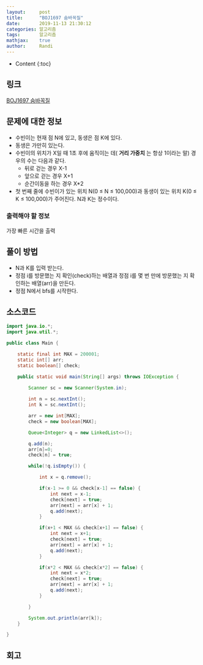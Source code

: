 ```yaml
---
layout:     post
title:      "BOJ1697 숨바꼭질"
date:       2019-11-13 21:30:12
categories: 알고리즘
tags:       알고리즘
mathjax:    true
author:     Randi
---
```


* Content
{:toc}

## 링크

[BOJ1697 숨바꼭질](https://www.acmicpc.net/problem/1697)



## 문제에 대한 정보

- 수빈이는 현재 점 N에 있고, 동생은 점 K에 있다.
- 동생은 가만히 있는다.
- 수빈이의 위치가 X일 때 1초 후에 움직이는 데( __거리 가중치__ 는 항상 1이라는 말) 경우의 수는 다음과 같다.
  - 뒤로 걷는 경우 X-1
  - 앞으로 걷는 경우 X+1
  - 순간이동을 하는 경우 X*2
- 첫 번째 줄에 수빈이가 있는 위치 N(0 ≤ N ≤ 100,000)과 동생이 있는 위치 K(0 ≤ K ≤ 100,000)가 주어진다. N과 K는 정수이다.

### 출력해야 할 정보

가장 빠른 시간을 출력

## 풀이 방법

- N과 K를 입력 받는다.
- 정점 i를 방문했는 지 확인(check)하는 배열과 정점 i를 몇 번 만에 방문했는 지 확인하는 배열(arr)을 만든다.
- 정점 N에서 bfs를 시작한다.

## 소스코드

```java
import java.io.*;
import java.util.*;

public class Main {

	static final int MAX = 200001;
	static int[] arr;
	static boolean[] check;

	public static void main(String[] args) throws IOException {
		
		Scanner sc = new Scanner(System.in);

		int n = sc.nextInt();
		int k = sc.nextInt();

		arr = new int[MAX];
		check = new boolean[MAX];

		Queue<Integer> q = new LinkedList<>();

		q.add(n);
		arr[n]=0;
		check[n] = true;

		while(!q.isEmpty()) {

			int x = q.remove();

			if(x-1 >= 0 && check[x-1] == false) {			
				int next = x-1;
				check[next] = true;
				arr[next] = arr[x] + 1;
				q.add(next);
			}

			if(x+1 < MAX && check[x+1] == false) {
				int next = x+1;
				check[next] = true;
				arr[next] = arr[x] + 1;
				q.add(next);
			}

			if(x*2 < MAX && check[x*2] == false) {
				int next = x*2;
				check[next] = true;
				arr[next] = arr[x] + 1;
				q.add(next);
			}

		}

		System.out.println(arr[k]);
	}

}
```

## 회고
